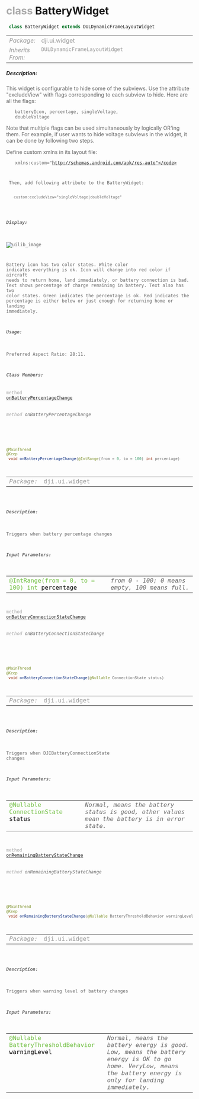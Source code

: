<div class="article"><h1 ><font color="#AAA">class </font>BatteryWidget</h1></div>

~~~java
 class BatteryWidget extends DULDynamicFrameLayoutWidget 
~~~

<html><table class="table-supportedby"><tr valign="top"><td width=15%><font color="#999"><i>Package:</i></td><td width=85%><font color="#999">dji.ui.widget</td></tr><tr valign="top"><td width=15%><font color="#999"><i>Inherits From:</i></td><td width=85%><font color="#999"><code>DULDynamicFrameLayoutWidget</code></td></tr></table></html>



##### Description:



<font color="#666"><p> This widget is configurable to hide some of the subviews. Use the attribute "excludeView" with flags corresponding to each subview to hide.  Here are all the flags: <p> <ul><code>batteryIcon, percentage, singleVoltage, doubleVoltage</code></ul> <p> Note that multiple flags can be used simultaneously by logically OR'ing them. For example, if user wants to hide voltage subviews in the widget, it can be done by following two steps. <p> Define custom xmlns in its layout file:
    <ul><code>xmlns:custom="http://schemas.android.com/apk/res-auto"</code></ul>
<p> Then, add following attribute to the BatteryWidget:
   <ul><code>custom:excludeView="singleVoltage|doubleVoltage"</code></ul>



##### Display:

![uilib_image](/assets/BATTERY.gif)<br style="clear:both" />

<font color="#666">Battery icon has two color states. White color indicates everything is ok. Icon will change into red color if aircraft needs to return home, land immediately, or battery connection is bad. Text shows percentage of charge remaining in battery. Text also has two color states. Green indicates the percentage is ok. Red indicates the percentage is either below or just enough for returning home or landing immediately.



##### Usage:



<font color="#666">Preferred Aspect Ratio: 28:11.



##### Class Members:

<div class="api-row" id="dulbatterywidget_onbatterypercentagechange"><div class="api-col left"></div><div class="api-col middle" style="color:#AAA">method</div><div class="api-col right"><a class="trigger" href="#dulbatterywidget_onbatterypercentagechange_inline">onBatteryPercentageChange</a></div></div><div class="inline-doc" id="dulbatterywidget_onbatterypercentagechange_inline"

><div class="article"><h6 ><font color="#AAA">method </font>onBatteryPercentageChange</h6></div>

~~~java
@MainThread
@Keep
 void onBatteryPercentageChange(@IntRange(from = 0, to = 100) int percentage) 
~~~

<html><table class="table-supportedby"><tr valign="top"><td width=15%><font color="#999"><i>Package:</i></td><td width=85%><font color="#999">dji.ui.widget</td></tr></table></html>



##### Description:



<font color="#666">Triggers when battery percentage changes



##### Input Parameters:

<html><table class="table-inline-parameters"><tr valign="top"><td><font color="#70BF41">@IntRange(from = 0, to = 100) int <font color="#000">percentage</td><td><font color="#666"><i>from 0 - 100; 0 means empty, 100 means full.</i></td></tr></table></html></div>

<div class="api-row" id="dulbatterywidget_onbatteryconnectionstatechange"><div class="api-col left"></div><div class="api-col middle" style="color:#AAA">method</div><div class="api-col right"><a class="trigger" href="#dulbatterywidget_onbatteryconnectionstatechange_inline">onBatteryConnectionStateChange</a></div></div><div class="inline-doc" id="dulbatterywidget_onbatteryconnectionstatechange_inline"

><div class="article"><h6 ><font color="#AAA">method </font>onBatteryConnectionStateChange</h6></div>

~~~java
@MainThread
@Keep
 void onBatteryConnectionStateChange(@Nullable ConnectionState status) 
~~~

<html><table class="table-supportedby"><tr valign="top"><td width=15%><font color="#999"><i>Package:</i></td><td width=85%><font color="#999">dji.ui.widget</td></tr></table></html>



##### Description:



<font color="#666">Triggers when DJIBatteryConnectionState changes



##### Input Parameters:

<html><table class="table-inline-parameters"><tr valign="top"><td><font color="#70BF41">@Nullable ConnectionState <font color="#000">status</td><td><font color="#666"><i>Normal, means the battery status is good, other values mean the battery is in error state.</i></td></tr></table></html></div>

<div class="api-row" id="dulbatterywidget_onremainingbatterystatechange"><div class="api-col left"></div><div class="api-col middle" style="color:#AAA">method</div><div class="api-col right"><a class="trigger" href="#dulbatterywidget_onremainingbatterystatechange_inline">onRemainingBatteryStateChange</a></div></div><div class="inline-doc" id="dulbatterywidget_onremainingbatterystatechange_inline"

><div class="article"><h6 ><font color="#AAA">method </font>onRemainingBatteryStateChange</h6></div>

~~~java
@MainThread
@Keep
 void onRemainingBatteryStateChange(@Nullable BatteryThresholdBehavior warningLevel) 
~~~

<html><table class="table-supportedby"><tr valign="top"><td width=15%><font color="#999"><i>Package:</i></td><td width=85%><font color="#999">dji.ui.widget</td></tr></table></html>



##### Description:



<font color="#666">Triggers when warning level of battery changes



##### Input Parameters:

<html><table class="table-inline-parameters"><tr valign="top"><td><font color="#70BF41">@Nullable BatteryThresholdBehavior <font color="#000">warningLevel</td><td><font color="#666"><i>Normal, means the battery energy is good. Low, means the battery energy is OK to go home. VeryLow, means the battery energy is only for landing immediately.</i></td></tr></table></html></div>


